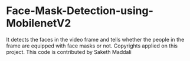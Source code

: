 # Face-Mask-Detection-using-MobilenetV2
It detects the faces in the video frame and tells whether the people in the frame are equipped with face masks or not.
Copyrights applied on this project. This code is contributed by Saketh Maddali
